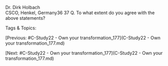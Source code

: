  
Dr. Dirk Holbach  
CSCO, Henkel, Germany36
37
Q. To what extent do you agree with the above statements?  

   Tags & Topics:
   

[Previous: #C-Study22 - Own your transformation_177](C-Study22 - Own your transformation_177.md)

[Next: #C-Study22 - Own your transformation_177](C-Study22 - Own your transformation_177.md)